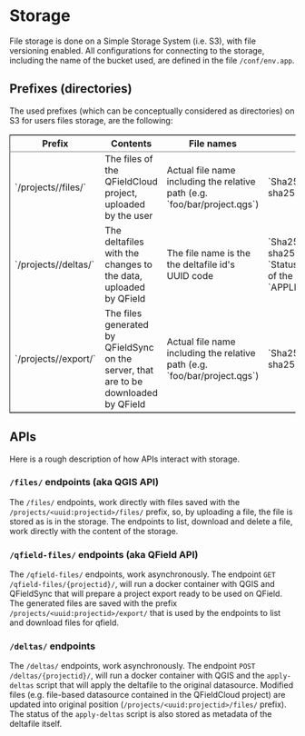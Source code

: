 # Storage

File storage is done on a Simple Storage System (i.e. S3), with file
versioning enabled. All configurations for connecting to the
storage, including the name of the bucket used, are defined in the
file `/conf/env.app`.


## Prefixes (directories)

The used prefixes (which can be conceptually considered as
directories) on S3 for users files storage, are the following:

<table border="2" cellspacing="0" cellpadding="6" rules="groups" frame="hsides">


<colgroup>
<col  class="org-left" />

<col  class="org-left" />

<col  class="org-left" />

<col  class="org-left" />
</colgroup>
<thead>
<tr>
<th scope="col" class="org-left">Prefix</th>
<th scope="col" class="org-left">Contents</th>
<th scope="col" class="org-left">File names</th>
<th scope="col" class="org-left">Metadata</th>
</tr>
</thead>

<tbody>
<tr>
<td class="org-left">`/projects/<uuid:projectid>/files/`</td>
<td class="org-left">The files of the QFieldCloud project, uploaded by the user</td>
<td class="org-left">Actual file name including the relative path (e.g. `foo/bar/project.qgs`)</td>
<td class="org-left">`Sha256sum` containing the sha256 hashcode of the file</td>
</tr>


<tr>
<td class="org-left">`/projects/<uuid:projectid>/deltas/`</td>
<td class="org-left">The deltafiles with the changes to the data, uploaded by QField</td>
<td class="org-left">The file name is the the deltafile id's UUID code</td>
<td class="org-left">`Sha256sum` containing the sha256 hashcode of the file, `Status` containing the status of the deltafile (e.g. `APPLIED_WITH_CONFLICTS`)</td>
</tr>


<tr>
<td class="org-left">`/projects/<uuid:projectid>/export/`</td>
<td class="org-left">The files generated by QFieldSync on the server, that are to be downloaded by QField</td>
<td class="org-left">Actual file name including the relative path (e.g. `foo/bar/project.qgs`)</td>
<td class="org-left">`Sha256sum` containing the sha256 hashcode of the file</td>
</tr>
</tbody>
</table>


## APIs

Here is a rough description of how APIs interact with storage.

### `/files/` endpoints (aka QGIS API)

The `/files/` endpoints, work directly with files saved with the
`/projects/<uuid:projectid>/files/` prefix, so, by uploading a
file, the file is stored as is in the storage. The endpoints to
list, download and delete a file, work directly with the content
of the storage.


### `/qfield-files/` endpoints (aka QField API)

The `/qfield-files/` endpoints, work asynchronously. The endpoint
`GET /qfield-files/{projectid}/`, will run a docker container with
QGIS and QFieldSync that will prepare a project export ready to be
used on QField. The generated files are saved with the prefix
`/projects/<uuid:projectid>/export/` that is used by the endpoints
to list and download files for qfield.


### `/deltas/` endpoints

The `/deltas/` endpoints, work asynchronously. The endpoint `POST
    /deltas/{projectid}/`, will run a docker container with QGIS and
the `apply-deltas` script that will apply the deltafile to the
original datasource. Modified files (e.g. file-based datasource
contained in the QFieldCloud project) are updated into original
position (`/projects/<uuid:projectid>/files/` prefix). The status
of the `apply-deltas` script is also stored as metadata of the
deltafile itself.

